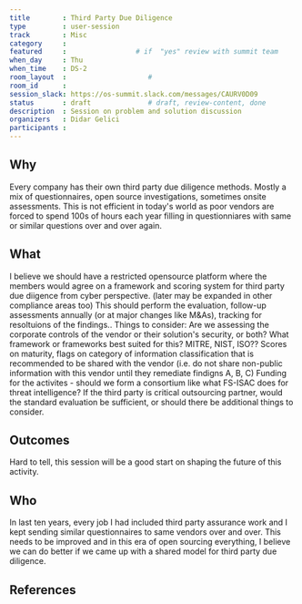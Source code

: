 ```yaml
---
title        : Third Party Due Diligence
type         : user-session
track        : Misc
category     :
featured     :                 # if  "yes" review with summit team
when_day     : Thu
when_time    : DS-2
room_layout  :                    #
room_id      :
session_slack: https://os-summit.slack.com/messages/CAURV0D09
status       : draft              # draft, review-content, done
description  : Session on problem and solution discussion
organizers   : Didar Gelici
participants :
---
```


## Why

Every company has their own third party due diligence methods. Mostly a mix of questionnaires, open source investigations, sometimes onsite assessments. This is not efficient in today's world as poor vendors are forced to spend 100s of hours each year filling in questionniares with same or similar questions over and over again.

## What

I believe we should have a restricted opensource platform where the members would agree on a framework and scoring system for third party due diigence from cyber perspective. (later may be expanded in other compliance areas too)
This should perform the evaluation, follow-up assessments annually (or at major changes like M&As), tracking for resoltuions of the findings..
Things to consider:
Are we assessing the corporate controls of the vendor or their solution's security, or both?
What framework or frameworks best suited for this? MITRE, NIST, ISO??
Scores on maturity, flags on category of information classification that is recommended to be shared with the vendor (i.e. do not share non-public information with this vendor until they remediate findigns A, B, C)
Funding for the activites - should we form a consortium like what FS-ISAC does for threat intelligence? 
If the third party is critical outsourcing partner, would the standard evaluation be sufficient, or should there be additional things to consider.

## Outcomes

Hard to tell, this session will be a good start on shaping the future of this activity.

## Who

In last ten years, every job I had included third party assurance work and I kept sending similar questionnaires to same vendors over and over. This needs to be improved and in this era of open sourcing everything, I believe we can do better if we came up with a shared model for third party due diligence.

## References

